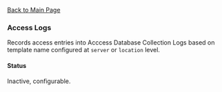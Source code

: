 [Back to Main Page](https://github.com/SorinGFS/express-access-proxy#configuration)

### Access Logs

Records access entries into Acccess Database Collection Logs based on template name configured at `server` or `location` level. 

#### Status

Inactive, configurable.